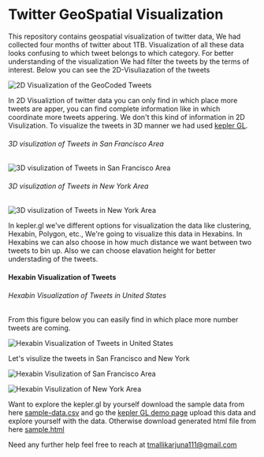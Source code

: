 # Twitter GeoSpatial Visualization
 This repository contains geospatial visualization of twitter data, We had collected four months of twitter about 1TB. Visualization of all these data looks confusing to which tweet belongs to which category. For better understanding of the visualization We had filter the tweets by the terms of interest. Below you can see the 2D-Visuliazation of the tweets
 
![2D Visualization of the GeoCoded Tweets](https://raw.githubusercontent.com/MALLI7622/Twitter_GeoSpatial_Visualization/main/trash_pollution_and_garbage_sample2.png)

In 2D Visualiztion of twitter data you can only find in which place more tweets are apper, you can find complete information like in which coordinate more tweets appering. We don't this kind of information in 2D Visulization. To visualize the tweets in 3D manner we had used [kepler GL](https://kepler.gl/). 

###### 3D visulization of Tweets in San Francisco Area
![3D visulization of Tweets in San Francisco Area](https://raw.githubusercontent.com/MALLI7622/Twitter_GeoSpatial_Visualization/main/san%20francisco1.png)

###### 3D visulization of Tweets in New York Area
![3D visulization of Tweets in New York Area](https://raw.githubusercontent.com/MALLI7622/Twitter_GeoSpatial_Visualization/main/new%20york1.png)

In kepler.gl we've different options for visualization the data like clustering, Hexabin, Polygon, etc., We're going to visualize this data in Hexabins. In Hexabins we can also choose in how much distance we want between two tweets to bin up. Also we can choose elavation height for better understading of the tweets.


#### Hexabin Visualization of Tweets

###### Hexabin Visualization of Tweets in United States

From this figure below you can easily find in which place more number tweets are coming.

![Hexabin Visualization of Tweets in United States](https://raw.githubusercontent.com/MALLI7622/Twitter_GeoSpatial_Visualization/main/us-tweets-hexabins1.png)

Let's visulize the tweets in San Francisco and New York

![Hexabin Visulization of San Francisco Area](https://raw.githubusercontent.com/MALLI7622/Twitter_GeoSpatial_Visualization/main/san%20francisco%20hexabin.png)

![Hexabin Visulization of New York Area](https://raw.githubusercontent.com/MALLI7622/Twitter_GeoSpatial_Visualization/main/new%20york%20hexabin.png)

Want to explore the kepler.gl by yourself download the sample data from here [sample-data.csv](https://github.com/MALLI7622/Twitter-GeoSpatial-Visualization/blob/main/sample-data.csv) and go the [kepler GL demo page](https://kepler.gl/demo) upload this data and explore yourself with the data. Otherwise download generated html file from here [sample.html](https://github.com/MALLI7622/Twitter-GeoSpatial-Visualization/blob/main/trash_tweets%20(2).html)


Need any further help feel free to reach at tmallikarjuna111@gmail.com
